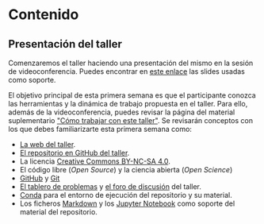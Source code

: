 # Contenido

## Presentación del taller

Comenzaremos el taller haciendo una presentación del mismo en la sesión de videoconferencia.
Puedes encontrar en [este enlace](slides/Intro_Taller.pdf) las slides usadas como soporte.

El objetivo principal de esta primera semana es que el participante conozca las herramientas y la
dinámica de trabajo propuesta en el taller. Para ello, además de la videoconferencia, puedes
revisar la página del material suplementario ["Cómo trabajar con este
taller"](../material_suplementario/como_trabajar/como_trabajar.md). Se revisarán conceptos con los que debes
familiarizarte esta primera semana como:

- [La web del taller](https://www.uibcdf.org/Taller-Python).
- [El repositorio en GitHub del taller](https://github.com/uibcdf/Taller-Python).
- La licencia [Creative Commons BY-NC-SA 4.0](https://creativecommons.org/licenses/by-nc-sa/4.0/deed.es_ES).
- El código libre (*Open Source*) y la ciencia abierta (*Open Science*)
- [GitHub](https://github.com/) y [Git](https://git-scm.com/)
- [El tablero de problemas](https://github.com/uibcdf/Taller-Python/issues) y [el foro de discusión](https://github.com/uibcdf/Taller-Python/discussions) del taller.
- [Conda](https://docs.conda.io/en/latest/) para el entorno de ejecución del repositorio y su material.
- Los ficheros [Markdown](https://www.markdownguide.org/) y los [Jupyter Notebook](https://jupyter.org/) como soporte del material del repositorio.

